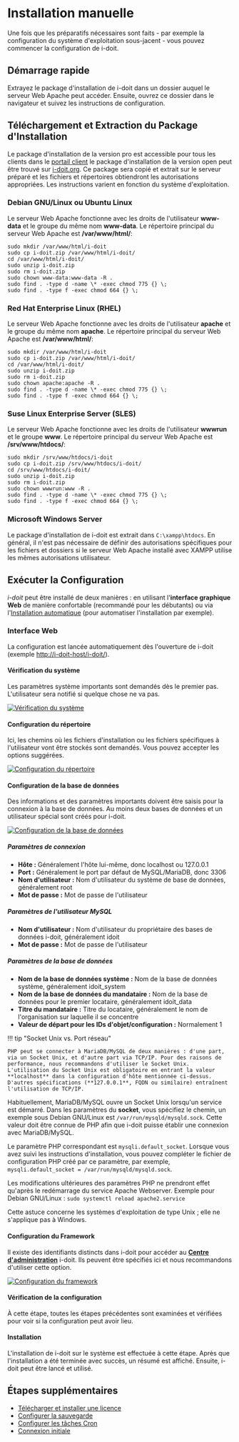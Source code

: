 # Installation manuelle 

Une fois que les préparatifs nécessaires sont faits - par exemple la configuration du système d'exploitation sous-jacent - vous pouvez commencer la configuration de i-doit.

## Démarrage rapide 

Extrayez le package d'installation de i-doit dans un dossier auquel le serveur Web Apache peut accéder. Ensuite, ouvrez ce dossier dans le navigateur et suivez les instructions de configuration.

## Téléchargement et Extraction du Package d'Installation

Le package d'installation de la version pro est accessible pour tous les clients dans le [portail client](../../system-administration/customer-portal.md) le package d'installation de la version open peut être trouvé sur [i-doit.org](https://i-doit.org/). Ce package sera copié et extrait sur le serveur préparé et les fichiers et répertoires obtiendront les autorisations appropriées. Les instructions varient en fonction du système d'exploitation.

### Debian GNU/Linux ou Ubuntu Linux

Le serveur Web Apache fonctionne avec les droits de l'utilisateur **www-data** et le groupe du même nom **www-data**. Le répertoire principal du serveur Web Apache est **/var/www/html/**:

```shell
sudo mkdir /var/www/html/i-doit
sudo cp i-doit.zip /var/www/html/i-doit/
cd /var/www/html/i-doit/
sudo unzip i-doit.zip
sudo rm i-doit.zip
sudo chown www-data:www-data -R .
sudo find . -type d -name \* -exec chmod 775 {} \;
sudo find . -type f -exec chmod 664 {} \;
```

### Red Hat Enterprise Linux (RHEL)

Le serveur Web Apache fonctionne avec les droits de l'utilisateur **apache** et le groupe du même nom **apache**. Le répertoire principal du serveur Web Apache est **/var/www/html/**:

```shell
sudo mkdir /var/www/html/i-doit
sudo cp i-doit.zip /var/www/html/i-doit/
cd /var/www/html/i-doit/
sudo unzip i-doit.zip
sudo rm i-doit.zip
sudo chown apache:apache -R .
sudo find . -type d -name \* -exec chmod 775 {} \;
sudo find . -type f -exec chmod 664 {} \;
```

### Suse Linux Enterprise Server (SLES)

Le serveur Web Apache fonctionne avec les droits de l'utilisateur **wwwrun** et le groupe **www**. Le répertoire principal du serveur Web Apache est **/srv/www/htdocs/**:

```shell
sudo mkdir /srv/www/htdocs/i-doit
sudo cp i-doit.zip /srv/www/htdocs/i-doit/
cd /srv/www/htdocs/i-doit/
sudo unzip i-doit.zip
sudo rm i-doit.zip
sudo chown wwwrun:www -R .
sudo find . -type d -name \* -exec chmod 775 {} \;
sudo find . -type f -exec chmod 664 {} \;
```

### Microsoft Windows Server

Le package d'installation de i-doit est extrait dans `C:\xampp\htdocs`. En général, il n'est pas nécessaire de définir des autorisations spécifiques pour les fichiers et dossiers si le serveur Web Apache installé avec XAMPP utilise les mêmes autorisations utilisateur.

## Exécuter la Configuration

_i-doit_ peut être installé de deux manières : en utilisant l'**interface graphique Web** de manière confortable (recommandé pour les débutants) ou via l'[Installation automatique](../automatic-installation.md) (pour automatiser l'installation par exemple). 

### Interface Web 

La configuration est lancée automatiquement dès l'ouverture de i-doit (exemple <http://i-doit-host/i-doit/>). 

#### Vérification du système 

Les paramètres système importants sont demandés dès le premier pas. L'utilisateur sera notifié si quelque chose ne va pas. 

[![Vérification du système](../../assets/images/en/installation/manual-installation/setup/1-setup.png)](../../assets/images/en/installation/manual-installation/setup/1-setup.png) 

#### Configuration du répertoire 

Ici, les chemins où les fichiers d'installation ou les fichiers spécifiques à l'utilisateur vont être stockés sont demandés. Vous pouvez accepter les options suggérées. 

[![Configuration du répertoire](../../assets/images/en/installation/manual-installation/setup/2-setup.png)](../../assets/images/en/installation/manual-installation/setup/2-setup.png) 

#### Configuration de la base de données 

Des informations et des paramètres importants doivent être saisis pour la connexion à la base de données. Au moins deux bases de données et un utilisateur spécial sont créés pour i-doit. 

[![Configuration de la base de données](../../assets/images/en/installation/manual-installation/setup/3-setup.png)](../../assets/images/en/installation/manual-installation/setup/3-setup.png) 

##### Paramètres de connexion 

-   **Hôte :** Généralement l'hôte lui-même, donc localhost ou 127.0.0.1
-   **Port :** Généralement le port par défaut de MySQL/MariaDB, donc 3306
-   **Nom d'utilisateur :** Nom d'utilisateur du système de base de données, généralement root
-   **Mot de passe :** Mot de passe de l'utilisateur 

##### Paramètres de l'utilisateur MySQL 

-   **Nom d'utilisateur :** Nom d'utilisateur du propriétaire des bases de données i-doit, généralement idoit
-   **Mot de passe :** Mot de passe de l'utilisateur 

##### Paramètres de la base de données 

-   **Nom de la base de données système :** Nom de la base de données système, généralement idoit_system
-   **Nom de la base de données du mandataire :** Nom de la base de données pour le premier locataire, généralement idoit_data
-   **Titre du mandataire :** Titre du locataire, généralement le nom de l'organisation sur laquelle il se concentre
-   **Valeur de départ pour les IDs d'objet/configuration :** Normalement 1

!!! tip "Socket Unix vs. Port réseau"

    PHP peut se connecter à MariaDB/MySQL de deux manières : d'une part, via un Socket Unix, et d'autre part via TCP/IP. Pour des raisons de performance, nous recommandons d'utiliser le Socket Unix. L'utilisation du Socket Unix est obligatoire en entrant la valeur **localhost** dans la configuration d'hôte mentionnée ci-dessus. D'autres spécifications (**127.0.0.1**, FQDN ou similaire) entraînent l'utilisation de TCP/IP.

 Habituellement, MariaDB/MySQL ouvre un Socket Unix lorsqu'un service est démarré. Dans les paramètres du **socket**, vous spécifiez le chemin, un exemple sous Debian GNU/Linux est `/var/run/mysqld/mysqld.sock`. Cette valeur doit être connue de PHP afin que i-doit puisse établir une connexion avec MariaDB/MySQL.

Le paramètre PHP correspondant est `mysqli.default_socket`. Lorsque vous avez suivi les instructions d'installation, vous pouvez compléter le fichier de configuration PHP créé par ce paramètre, par exemple, `mysqli.default_socket = /var/run/mysqld/mysqld.sock`.

Les modifications ultérieures des paramètres PHP ne prendront effet qu'après le redémarrage du service Apache Webserver. Exemple pour Debian GNU/Linux : `sudo systemctl reload apache2.service`

Cette astuce concerne les systèmes d'exploitation de type Unix ; elle ne s'applique pas à Windows.

#### Configuration du Framework 

Il existe des identifiants distincts dans i-doit pour accéder au [**Centre d'administration**](../../system-administration/admin-center.md) i-doit. Ils peuvent être spécifiés ici et nous recommandons d'utiliser cette option.

[![Configuration du framework](../../assets/images/en/installation/manual-installation/setup/4-setup.png)](../../assets/images/en/installation/manual-installation/setup/4-setup.png)

#### Vérification de la configuration 

À cette étape, toutes les étapes précédentes sont examinées et vérifiées pour voir si la configuration peut avoir lieu.

#### Installation 

L'installation de i-doit sur le système est effectuée à cette étape. Après que l'installation a été terminée avec succès, un résumé est affiché. Ensuite, i-doit peut être lancé et utilisé.

## Étapes supplémentaires 

- [Télécharger et installer une licence](../../maintenance-and-operation/activate-license.md)
- [Configurer la sauvegarde](../../maintenance-and-operation/backup-and-recovery/index.md)
- [Configurer les tâches Cron](../../maintenance-and-operation/cronjob-setup.md)
- [Connexion initiale](../../basics/initial-login.md)
